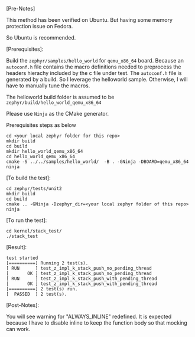 [Pre-Notes]

This method has been verified on Ubuntu. But having some memory protection issue on Fedora.

So Ubuntu is recommended.

[Prerequisites]:

Build the `zephyr/samples/hello_world` for `qemu_x86_64` board. Because an `autoconf.h` file contains the macro definitions needed to preprocess the headers hierachy included by the c file under test. The `autoconf.h` file is generated by a build. So I leverage the helloworld sample. Otherwise, I will have to manually tune the macros.

The helloworld build folder is assumed to be `zephyr/build/hello_world_qemu_x86_64`

Please use `Ninja` as the CMake generator.

Prerequisites steps as below

```
cd <your local zephyr folder for this repo>
mkdir build
cd build
mkdir hello_world_qemu_x86_64
cd hello_world_qemu_x86_64
cmake -S ../../samples/hello_world/  -B . -GNinja -DBOARD=qemu_x86_64
ninja
```



[To build the test]:

```
cd zephyr/tests/unit2
mkdir build
cd build
cmake .. -GNinja -Dzephyr_dir=<your local zephyr folder of this repo>
ninja
```

[To run the test]:

```
cd kernel/stack_test/
./stack_test
```

[Result]:

```
test started
[==========] Running 2 test(s).
[ RUN      ] test_z_impl_k_stack_push_no_pending_thread
[       OK ] test_z_impl_k_stack_push_no_pending_thread
[ RUN      ] test_z_impl_k_stack_push_with_pending_thread
[       OK ] test_z_impl_k_stack_push_with_pending_thread
[==========] 2 test(s) run.
[  PASSED  ] 2 test(s).
```

[Post-Notes]:

You will see warning for "ALWAYS_INLINE" redefined.
It is expected because I have to disable inline to keep the function body so that mocking can work.
